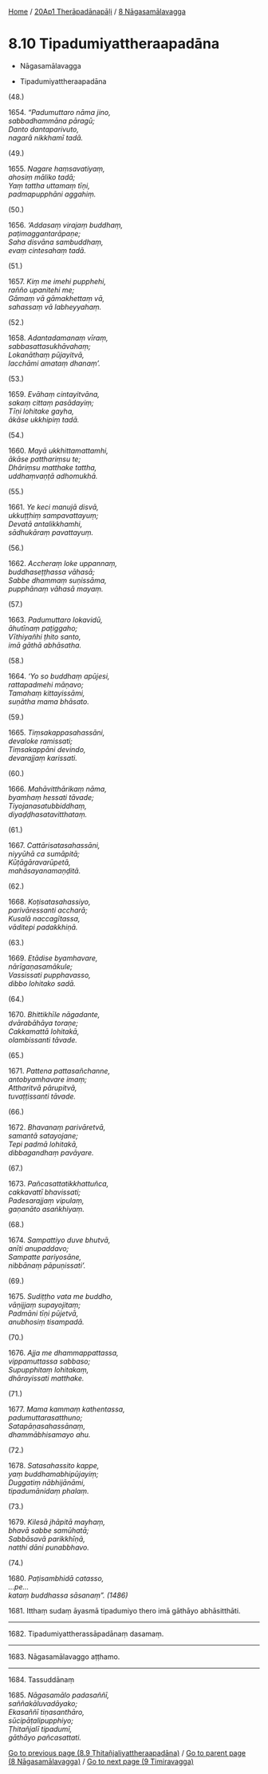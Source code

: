 
[Home](/) / [20Ap1 Therāpadānapāḷi](...md) / [8 Nāgasamālavagga](../20Ap1/8.md)

# 8.10 Tipadumiyattheraapadāna

* Nāgasamālavagga

* Tipadumiyattheraapadāna

(48.)

1654\. _“Padumuttaro nāma jino,_  
_sabbadhammāna pāragū;_  
_Danto dantaparivuto,_  
_nagarā nikkhamī tadā._  


(49.)

1655\. _Nagare haṃsavatiyaṃ,_  
_ahosiṃ māliko tadā;_  
_Yaṃ tattha uttamaṃ tīṇi,_  
_padmapupphāni aggahiṃ._  


(50.)

1656\. _‘Addasaṃ virajaṃ buddhaṃ,_  
_paṭimaggantarāpaṇe;_  
_Saha disvāna sambuddhaṃ,_  
_evaṃ cintesahaṃ tadā._  


(51.)

1657\. _Kiṃ me imehi pupphehi,_  
_rañño upanitehi me;_  
_Gāmaṃ vā gāmakhettaṃ vā,_  
_sahassaṃ vā labheyyahaṃ._  


(52.)

1658\. _Adantadamanaṃ vīraṃ,_  
_sabbasattasukhāvahaṃ;_  
_Lokanāthaṃ pūjayitvā,_  
_lacchāmi amataṃ dhanaṃ’._  


(53.)

1659\. _Evāhaṃ cintayitvāna,_  
_sakaṃ cittaṃ pasādayiṃ;_  
_Tīṇi lohitake gayha,_  
_ākāse ukkhipiṃ tadā._  


(54.)

1660\. _Mayā ukkhittamattamhi,_  
_ākāse patthariṃsu te;_  
_Dhāriṃsu matthake tattha,_  
_uddhaṃvaṇṭā adhomukhā._  


(55.)

1661\. _Ye keci manujā disvā,_  
_ukkuṭṭhiṃ sampavattayuṃ;_  
_Devatā antalikkhamhi,_  
_sādhukāraṃ pavattayuṃ._  


(56.)

1662\. _Accheraṃ loke uppannaṃ,_  
_buddhaseṭṭhassa vāhasā;_  
_Sabbe dhammaṃ suṇissāma,_  
_pupphānaṃ vāhasā mayaṃ._  


(57.)

1663\. _Padumuttaro lokavidū,_  
_āhutīnaṃ paṭiggaho;_  
_Vīthiyañhi ṭhito santo,_  
_imā gāthā abhāsatha._  


(58.)

1664\. _‘Yo so buddhaṃ apūjesi,_  
_rattapadmehi māṇavo;_  
_Tamahaṃ kittayissāmi,_  
_suṇātha mama bhāsato._  


(59.)

1665\. _Tiṃsakappasahassāni,_  
_devaloke ramissati;_  
_Tiṃsakappāni devindo,_  
_devarajjaṃ karissati._  


(60.)

1666\. _Mahāvitthārikaṃ nāma,_  
_byamhaṃ hessati tāvade;_  
_Tiyojanasatubbiddhaṃ,_  
_diyaḍḍhasatavitthataṃ._  


(61.)

1667\. _Cattārisatasahassāni,_  
_niyyūhā ca sumāpitā;_  
_Kūṭāgāravarūpetā,_  
_mahāsayanamaṇḍitā._  


(62.)

1668\. _Koṭisatasahassiyo,_  
_parivāressanti accharā;_  
_Kusalā naccagītassa,_  
_vāditepi padakkhiṇā._  


(63.)

1669\. _Etādise byamhavare,_  
_nārīgaṇasamākule;_  
_Vassissati pupphavasso,_  
_dibbo lohitako sadā._  


(64.)

1670\. _Bhittikhīle nāgadante,_  
_dvārabāhāya toraṇe;_  
_Cakkamattā lohitakā,_  
_olambissanti tāvade._  


(65.)

1671\. _Pattena pattasañchanne,_  
_antobyamhavare imaṃ;_  
_Attharitvā pārupitvā,_  
_tuvaṭṭissanti tāvade._  


(66.)

1672\. _Bhavanaṃ parivāretvā,_  
_samantā satayojane;_  
_Tepi padmā lohitakā,_  
_dibbagandhaṃ pavāyare._  


(67.)

1673\. _Pañcasattatikkhattuñca,_  
_cakkavattī bhavissati;_  
_Padesarajjaṃ vipulaṃ,_  
_gaṇanāto asaṅkhiyaṃ._  


(68.)

1674\. _Sampattiyo duve bhutvā,_  
_anīti anupaddavo;_  
_Sampatte pariyosāne,_  
_nibbānaṃ pāpuṇissati’._  


(69.)

1675\. _Sudiṭṭho vata me buddho,_  
_vāṇijjaṃ supayojitaṃ;_  
_Padmāni tīṇi pūjetvā,_  
_anubhosiṃ tisampadā._  


(70.)

1676\. _Ajja me dhammappattassa,_  
_vippamuttassa sabbaso;_  
_Supupphitaṃ lohitakaṃ,_  
_dhārayissati matthake._  


(71.)

1677\. _Mama kammaṃ kathentassa,_  
_padumuttarasatthuno;_  
_Satapāṇasahassānaṃ,_  
_dhammābhisamayo ahu._  


(72.)

1678\. _Satasahassito kappe,_  
_yaṃ buddhamabhipūjayiṃ;_  
_Duggatiṃ nābhijānāmi,_  
_tipadumānidaṃ phalaṃ._  


(73.)

1679\. _Kilesā jhāpitā mayhaṃ,_  
_bhavā sabbe samūhatā;_  
_Sabbāsavā parikkhīṇā,_  
_natthi dāni punabbhavo._  


(74.)

1680\. _Paṭisambhidā catasso,_  
_…pe…_  
_kataṃ buddhassa sāsanaṃ”. (1486)_  


1681\. Itthaṃ sudaṃ āyasmā tipadumiyo thero imā gāthāyo abhāsitthāti.

---

1682\. Tipadumiyattherassāpadānaṃ dasamaṃ.



---

1683\. Nāgasamālavaggo aṭṭhamo.



---

1684\. Tassuddānaṃ



1685\. _Nāgasamālo padasaññī,_  
_saññakāluvadāyako;_  
_Ekasaññī tiṇasanthāro,_  
_sūcipāṭalipupphiyo;_  
_Ṭhitañjalī tipadumī,_  
_gāthāyo pañcasattati._  


[Go to previous page (8.9 Ṭhitañjaliyattheraapadāna)](8.9.md) / [Go to parent page (8 Nāgasamālavagga)](../20Ap1/8.md) / [Go to next page (9 Timiravagga)](../9.md)


